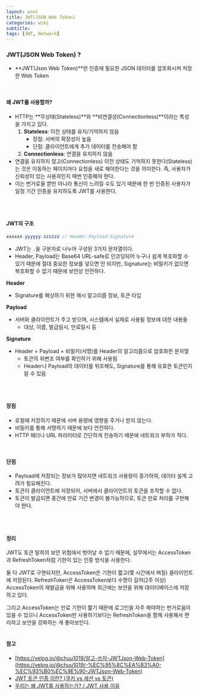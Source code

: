 ```yaml
---
layout: post
title: JWT(JSON Web Token)
categories: wiki
subtitle: 
tags: [JWT, Network]
---
```

### JWT(JSON Web Token) ?
- **JWT(Json Web Token)**란 인증에 필요한 JSON 데이터를 암호화시켜 저장한 Web Token
<br/>

#### 왜 JWT를 사용할까?
- HTTP는 **무상태(Stateless)**와 **비연결성(Connectionless)**이라는 특성을 가지고 있다.
    1. **Stateless**: 이전 상태를 유지/기억하지 않음
        - 장점: 서버의 확장성이 높음
        - 단점: 클라이언트에게 추가 데이터를 전송해야 함
    2. **Connectionless**: 연결을 유지하지 않음
- 연결을 유지하지 않고(Connectionless) 이전 상태도 기억하지 못한다(Stateless)는 것은 이동하는 페이지마다 요청을 새로 해야한다는 것을 의미한다. 즉, 사용자가 신뢰성이 있는 사용자인지 매번 인증해야 한다.
- 이는 번거로울 뿐만 아니라 통신이 느려질 수도 있기 때문에 한 번 인증된 사용자가 일정 기간 인증을 유지하도록 JWT를 사용한다.
<br/>
<br/>


#### JWT의 구조
```java
xxxxxx.yyyyyy.zzzzzz // Header.Payload.Signature
```
- JWT는 `.`을 구분자로 나누어 구성된 3가지 문자열이다.
- Header, Payload는 Base64 URL-safe로 인코딩되어 누구나 쉽게 복호화할 수 있기 때문에 절대 중요한 정보를 넣으면 안 되지만, Signature는 비밀키가 없으면 복호화할 수 없기 때문에 보안상 안전하다.

**Header**
- Signature를 해싱하기 위한 해시 알고리즘 정보, 토큰 타입

**Payload**
- 서버와 클라이언트가 주고 받으며, 시스템에서 실제로 사용될 정보에 대한 내용들
    - 대상, 이름, 발급일시, 만료일시 등

**Signature**
- Header + Payload + 비밀키(서명)를 Header의 알고리즘으로 암호화한 문자열
    - 토큰의 위변조 여부를 확인하기 위해 사용됨
    - Header나 Payload의 데이터를 위조해도, Signature를 통해 유효한 토큰인지 알 수 있음
<br/>
<br/>


#### 장점
- 로컬에 저장하기 때문에 서버 용량에 영향을 주거나 받지 않는다.
- 비밀키를 통해 서명하기 때문에 보다 안전하다.
- HTTP 헤더나 URL 파라미터로 간단하게 전송하기 때문에 네트워크 부하가 적다.
<br/>


#### 단점
- Payload에 저장되는 정보가 많아지면 네트워크 사용량이 증가하여, 데이터 설계 고려가 필요해진다.
- 토큰이 클라이언트에 저장되어, 서버에서 클라이언트의 토큰을 조작할 수 없다.
- 토큰이 발급되면 중간에 만료 기간 변경이 불가능하므로, 토큰 만료 처리를 구현해야 한다.
<br/>
<br/>


#### 정리
JWT도 토큰 탈취의 보안 위험에서 벗어날 수 없기 때문에, 실무에서는 AccessToken과 RefreshToken처럼 기한이 있는 인증 방식을 사용한다.

둘 다 JWT로 구현되지만, AccessToken은 기한이 짧고(몇 시간에서 며칠) 클라이언트에 저장된다.
RefreshToken은 AccessToken보다 수명이 길어(2주 이상) AccessToken의 재발급을 위해 사용하며 최근에는 보안을 위해 데이터베이스에 저장하고 있다.

그리고 AccessToken는 만료 기한이 짧기 때문에 로그인을 자주 해야하는 번거로움이 있을 수 있으니 AccessToken만 사용하기보다는 RefreshToken을 함께 사용해서 편리하고 보안을 강화하는 게 좋아보인다.
<br/>
<br/>


#### 참고
- [https://velog.io/@chuu1019/알고-쓰자-JWTJson-Web-Token](https://velog.io/@chuu1019/-%EC%95%8C%EA%B3%A0-%EC%93%B0%EC%9E%90-JWTJson-Web-Token)
- [JWT 토큰 인증 이란? (쿠키 vs 세션 vs 토큰)](https://inpa.tistory.com/559)
- [우리는 왜 JWT를 사용하는가? / JWT 사용 이유](https://puleugo.tistory.com/138)